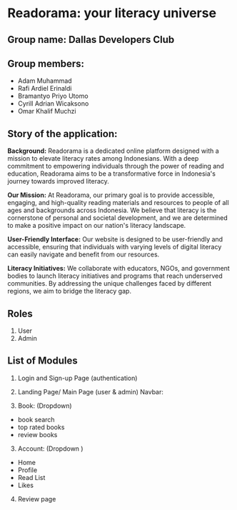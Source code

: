 # Readorama: your literacy universe
## Group name: Dallas Developers Club
## Group members:
- Adam Muhammad
- Rafi Ardiel Erinaldi
- Bramantyo Priyo Utomo
- Cyrill Adrian Wicaksono
- Omar Khalif Muchzi

## Story of the application:
**Background:**
Readorama is a dedicated online platform designed with a mission to elevate literacy rates among Indonesians. With a deep commitment to empowering individuals through the power of reading and education, Readorama aims to be a transformative force in Indonesia's journey towards improved literacy.

**Our Mission:**
At Readorama, our primary goal is to provide accessible, engaging, and high-quality reading materials and resources to people of all ages and backgrounds across Indonesia. We believe that literacy is the cornerstone of personal and societal development, and we are determined to make a positive impact on our nation's literacy landscape.

**User-Friendly Interface:**
Our website is designed to be user-friendly and accessible, ensuring that individuals with varying levels of digital literacy can easily navigate and benefit from our resources.

**Literacy Initiatives:**
We collaborate with educators, NGOs, and government bodies to launch literacy initiatives and programs that reach underserved communities. By addressing the unique challenges faced by different regions, we aim to bridge the literacy gap.

## Roles
1. User 
2. Admin

## List of Modules 
1. Login and Sign-up Page (authentication)


1. Landing Page/ Main Page (user & admin)
Navbar: 
2. Book: (Dropdown)
- book search
- top rated books
- review books 

3. Account: (Dropdown )
- Home 
- Profile 
- Read List
- Likes

4. Review page

